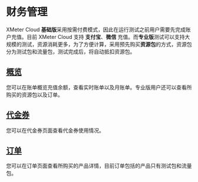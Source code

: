 # 财务管理

XMeter Cloud **基础版**采用按需付费模式，因此在运行测试之前用户需要先完成账户充值。目前 XMeter Cloud 支持 **支付宝**、**微信** 充值。而**专业版**测试可以支持大规模的测试，资源消耗更多，为了方便计算，采用预先购买**资源包**的方式，资源包分为测试包和流量包，测试完成后，将自动抵扣资源包。

## [概览](./billing_brief.md)

您可以在账单概览充值余额，查看实时账单以及月账单。专业版用户还可以查看所购买的资源包以及订单。

## [代金券](./coupons.md)

您可以在代金券页面查看代金券使用情况。

## [订单](./order.md)

您可以在订单页面查看所购买的产品详情，目前订单包括的产品只有测试包和流量包。

